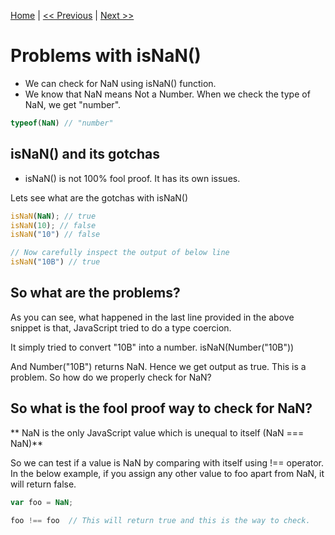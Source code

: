[Home](../README.md) | [<< Previous](pass-by-value-and-pass-by-reference.md) | [Next >>](variable-hoisting.md)



# Problems with isNaN()

* We can check for NaN using isNaN() function.
* We know that NaN means Not a Number. When we check the type of NaN, we get "number".

```js
typeof(NaN) // "number"
```

## isNaN() and its gotchas
* isNaN() is not 100% fool proof. It has its own issues.

Lets see what are the gotchas with isNaN()

```js
isNaN(NaN); // true
isNaN(10); // false
isNaN("10") // false

// Now carefully inspect the output of below line
isNaN("10B") // true
```

## So what are the problems?

As you can see, what happened in the last line provided in the above snippet is that, JavaScript tried to do a type coercion.

It simply tried to convert "10B" into a number.
isNaN(Number("10B"))

And Number("10B") returns NaN. Hence we get output as true. This is a problem. So how do we properly check for NaN?

## So what is the fool proof way to check for NaN?

** NaN is the only JavaScript value which is unequal to itself (NaN === NaN)**

So we can test if a value is NaN by comparing with itself using !== operator.
In the below example, if you assign any other value to foo apart from NaN, it will return false.

```js
var foo = NaN;

foo !== foo  // This will return true and this is the way to check.
```
